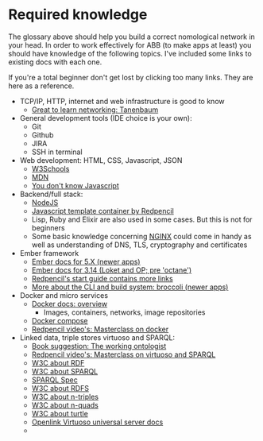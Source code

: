 # Required knowledge

The glossary above should help you build a correct nomological network in your head. In order to work effectively for ABB (to make apps at least) you should have knowledge of the following topics. I've included some links to existing docs with each one.

If you're a total beginner don't get lost by clicking too many links. They are here as a reference.

* TCP/IP, HTTP, internet and web infrastructure is good to know
  * [Great to learn networking: Tanenbaum](https://csc-knu.github.io/sys-prog/books/Andrew%20S.%20Tanenbaum%20-%20Computer%20Networks.pdf)
* General development tools (IDE choice is your own):
  * Git
  * Github
  * JIRA
  * SSH in terminal
* Web development: HTML, CSS, Javascript, JSON
  * [W3Schools](https://www.w3schools.com/)
  * [MDN](https://developer.mozilla.org/en-US/)
  * [You don't know Javascript](https://github.com/getify/You-Dont-Know-JS)
* Backend/full stack:
  * [NodeJS](https://nodejs.org/docs/latest/api/)
  * [Javascript template container by Redpencil](https://github.com/mu-semtech/mu-javascript-template)
  * Lisp, Ruby and Elixir are also used in some cases. But this is not for beginners
  * Some basic knowledge concerning [NGINX](https://www.nginx.com/) could come in handy as well as understanding of DNS, TLS, cryptography and certificates
* Ember framework
  * [Ember docs for 5.X (newer apps)](https://guides.emberjs.com/release/)
  * [Ember docs for 3.14 (Loket and OP; pre 'octane')](https://guides.emberjs.com/v3.14.0/)
  * [Redpencil's start guide contains more links](https://docs.google.com/document/d/1volqVdqlStWxKwWFpbY\_EXqFauL8xLpH6VK2iSBRgrc/)
  * [More about the CLI and build system: broccoli (newer apps)](https://cli.emberjs.com/release/advanced-use/)
* Docker and micro services
  * [Docker docs: overview](https://docs.docker.com/get-started/overview/)
    * Images, containers, networks, image repositories
  * [Docker compose](https://docs.docker.com/compose/)
  * [Redpencil video's: Masterclass on docker](https://drive.google.com/drive/u/1/folders/1BYH\_PsBiycorEzNtJvJWS4riIQIZCa0s)
* Linked data, triple stores virtuoso and SPARQL:
  * [Book suggestion: The working ontologist](https://www.google.be/books/edition/Semantic\_Web\_for\_the\_Working\_Ontologist/\_qGKPOlB1DgC?hl=en)
  * [Redpencil video's: Masterclass on virtuoso and SPARQL](https://drive.google.com/drive/u/1/folders/1BYH\_PsBiycorEzNtJvJWS4riIQIZCa0s)
  * [W3C about RDF](https://www.w3.org/wiki/RDF)
  * [W3C about SPARQL](https://www.w3.org/wiki/SPARQL)
  * [SPARQL Spec](https://www.w3.org/TR/sparql11-query/)
  * [W3C about RDFS](https://www.w3.org/wiki/RDFS)
  * [W3C about n-triples](https://www.w3.org/TR/n-triples/)
  * [W3C about n-quads](https://www.w3.org/TR/n-quads/)
  * [W3C about turtle](https://www.w3.org/TR/https://www.w3.org/TR/turtle/)
  * [Openlink Virtuoso universal server docs](https://docs.openlinksw.com/virtuoso/)
  *

